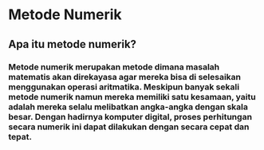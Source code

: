 # Metode Numerik
## Apa itu metode numerik?
### Metode numerik merupakan metode dimana masalah matematis akan direkayasa agar mereka bisa di selesaikan menggunakan operasi aritmatika. Meskipun banyak sekali metode numerik namun mereka memiliki satu kesamaan, yaitu adalah mereka selalu melibatkan angka-angka dengan skala besar. Dengan hadirnya komputer digital, proses perhitungan secara numerik ini dapat dilakukan dengan secara cepat dan tepat.
